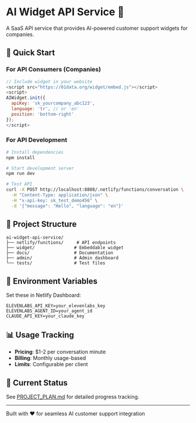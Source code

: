# AI Widget API Service 🤖

A SaaS API service that provides AI-powered customer support widgets for companies.

## 🚀 Quick Start

### For API Consumers (Companies)
```javascript
// Include widget in your website
<script src="https://01data.org/widget/embed.js"></script>
<script>
AIWidget.init({
  apiKey: 'sk_yourcompany_abc123',
  language: 'tr', // or 'en'
  position: 'bottom-right'
});
</script>
```

### For API Development
```bash
# Install dependencies
npm install

# Start development server
npm run dev

# Test API
curl -X POST http://localhost:8888/.netlify/functions/conversation \
  -H "Content-Type: application/json" \
  -H "x-api-key: sk_test_demo456" \
  -d '{"message": "Hello", "language": "en"}'
```

## 📁 Project Structure
```
ai-widget-api-service/
├── netlify/functions/     # API endpoints
├── widget/               # Embeddable widget
├── docs/                 # Documentation
├── admin/                # Admin dashboard
└── tests/                # Test files
```

## 🔧 Environment Variables
Set these in Netlify Dashboard:
```
ELEVENLABS_API_KEY=your_elevenlabs_key
ELEVENLABS_AGENT_ID=your_agent_id
CLAUDE_API_KEY=your_claude_key
```

## 📊 Usage Tracking
- **Pricing**: $1-2 per conversation minute
- **Billing**: Monthly usage-based
- **Limits**: Configurable per client

## 🎯 Current Status
See [PROJECT_PLAN.md](./PROJECT_PLAN.md) for detailed progress tracking.

---
Built with ❤️ for seamless AI customer support integration